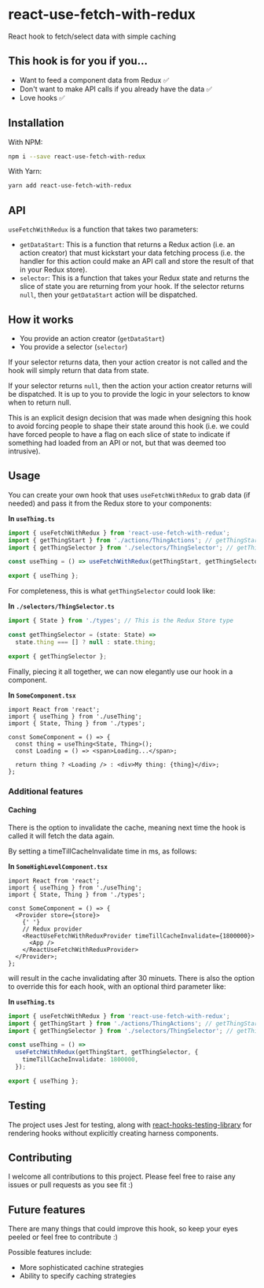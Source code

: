 # react-use-fetch-with-redux

React hook to fetch/select data with simple caching

## This hook is for you if you...

- Want to feed a component data from Redux ✅
- Don't want to make API calls if you already have the data ✅
- Love hooks ✅

## Installation

With NPM:

```bash
npm i --save react-use-fetch-with-redux
```

With Yarn:

```bash
yarn add react-use-fetch-with-redux
```

## API

`useFetchWithRedux` is a function that takes two parameters:

- `getDataStart`: This is a function that returns a Redux action (i.e. an action creator) that must kickstart your data fetching process (i.e. the handler for this action could make an API call and store the result of that in your Redux store).
- `selector`: This is a function that takes your Redux state and returns the slice of state you are returning from your hook. If the selector returns `null`, then your `getDataStart` action will be dispatched.

## How it works

- You provide an action creator (`getDataStart`)
- You provide a selector (`selector`)

If your selector returns data, then your action creator is not called and the hook will simply return that data from state.

If your selector returns `null`, then the action your action creator returns will be dispatched. It is up to you to provide the logic in your selectors to know when to return null.

This is an explicit design decision that was made when designing this hook to avoid forcing people to shape their state around this hook (i.e. we could have forced people to have a flag on each slice of state to indicate if something had loaded from an API or not, but that was deemed too intrusive).

## Usage

You can create your own hook that uses `useFetchWithRedux` to grab data (if needed) and pass it from the Redux store to your components:

**In `useThing.ts`**

```typescript
import { useFetchWithRedux } from 'react-use-fetch-with-redux';
import { getThingStart } from './actions/ThingActions'; // getThingStart is an action creator.
import { getThingSelector } from './selectors/ThingSelector'; // getThingSelector is a selector.

const useThing = () => useFetchWithRedux(getThingStart, getThingSelector);

export { useThing };
```

For completeness, this is what `getThingSelector` could look like:

**In `./selectors/ThingSelector.ts`**

```typescript
import { State } from './types'; // This is the Redux Store type

const getThingSelector = (state: State) =>
  state.thing === [] ? null : state.thing;

export { getThingSelector };
```

Finally, piecing it all together, we can now elegantly use our hook in a component.

**In `SomeComponent.tsx`**

```tsx
import React from 'react';
import { useThing } from './useThing';
import { State, Thing } from './types';

const SomeComponent = () => {
  const thing = useThing<State, Thing>();
  const Loading = () => <span>Loading...</span>;

  return thing ? <Loading /> : <div>My thing: {thing}</div>;
};
```

### Additional features

#### Caching

There is the option to invalidate the cache, meaning next time the hook is called it will fetch the data again.

By setting a timeTillCacheInvalidate time in ms, as follows:

**In `SomeHighLevelComponent.tsx`**

```tsx
import React from 'react';
import { useThing } from './useThing';
import { State, Thing } from './types';

const SomeComponent = () => {
  <Provider store={store}>
    {' '}
    // Redux provider
    <ReactUseFetchWithReduxProvider timeTillCacheInvalidate={1800000}>
      <App />
    </ReactUseFetchWithReduxProvider>
  </Provider>;
};
```

will result in the cache invalidating after 30 minuets.
There is also the option to override this for each hook, with an optional third parameter like:

**In `useThing.ts`**

```typescript
import { useFetchWithRedux } from 'react-use-fetch-with-redux';
import { getThingStart } from './actions/ThingActions'; // getThingStart is an action creator.
import { getThingSelector } from './selectors/ThingSelector'; // getThingSelector is a selector.

const useThing = () =>
  useFetchWithRedux(getThingStart, getThingSelector, {
    timeTillCacheInvalidate: 1800000,
  });

export { useThing };
```

## Testing

The project uses Jest for testing, along with [react-hooks-testing-library](https://github.com/testing-library/react-hooks-testing-library) for rendering hooks without explicitly creating harness components.

## Contributing

I welcome all contributions to this project. Please feel free to raise any issues or pull requests as you see fit :)

## Future features

There are many things that could improve this hook, so keep your eyes peeled or feel free to contribute :)

Possible features include:

- More sophisticated cachine strategies
- Ability to specify caching strategies

